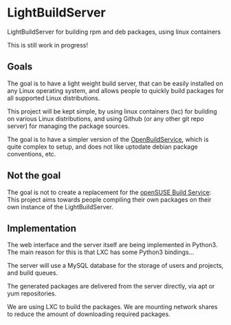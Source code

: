 LightBuildServer
================

LightBuildServer for building rpm and deb packages, using linux containers

This is still work in progress!

Goals
-----
The goal is to have a light weight build server, that can be easily installed on any Linux operating system, and allows people to quickly build packages for all supported Linux distributions.

This project will be kept simple, by using linux containers (lxc) for building on various Linux distributions, and using Github (or any other git repo server) for managing the package sources.

The goal is to have a simpler version of the [OpenBuildService](http://openbuildservice.org/), which is quite complex to setup, and does not like uptodate debian package conventions, etc.

Not the goal
------------
The goal is not to create a replacement for the [openSUSE Build Service](https://build.opensuse.org/): This project aims towards people compiling their own packages on their own instance of the LightBuildServer.

Implementation
--------------

The web interface and the server itself are being implemented in Python3. The main reason for this is that LXC has some Python3 bindings...

The server will use a MySQL database for the storage of users and projects, and build queues.

The generated packages are delivered from the server directly, via apt or yum repositories.

We are using LXC to build the packages. We are mounting network shares to reduce the amount of downloading required packages.
